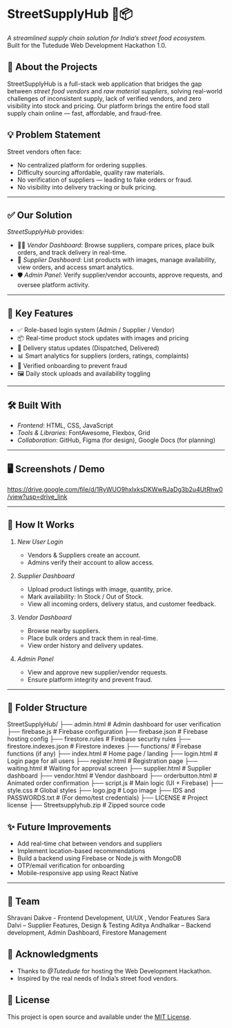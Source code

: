 # StreetSupplyHub 🍜📦

*A streamlined supply chain solution for India’s street food ecosystem.*  
Built for the Tutedude Web Development Hackathon 1.0.

## 🚀 About the Projects

StreetSupplyHub is a full-stack web application that bridges the gap between *street food vendors* and *raw material suppliers*, solving real-world challenges of inconsistent supply, lack of verified vendors, and zero visibility into stock and pricing. Our platform brings the entire food stall supply chain online — fast, affordable, and fraud-free.

## 💡 Problem Statement

Street vendors often face:
- No centralized platform for ordering supplies.
- Difficulty sourcing affordable, quality raw materials.
- No verification of suppliers — leading to fake orders or fraud.
- No visibility into delivery tracking or bulk pricing.

---

## ✅ Our Solution

*StreetSupplyHub* provides:
- 🧑‍🍳 *Vendor Dashboard*: Browse suppliers, compare prices, place bulk orders, and track delivery in real-time.
- 🏬 *Supplier Dashboard*: List products with images, manage availability, view orders, and access smart analytics.
- 🛡 *Admin Panel*: Verify supplier/vendor accounts, approve requests, and oversee platform activity.

---

## 🔑 Key Features

- ✅ Role-based login system (Admin / Supplier / Vendor)
- 📦 Real-time product stock updates with images and pricing
- 🚚 Delivery status updates (Dispatched, Delivered)
- 📊 Smart analytics for suppliers (orders, ratings, complaints)
- 🧾 Verified onboarding to prevent fraud
- 🖼 Daily stock uploads and availability toggling

---

## 🛠 Built With

- *Frontend*: HTML, CSS, JavaScript
- *Tools & Libraries*: FontAwesome, Flexbox, Grid
- *Collaboration*: GitHub, Figma (for design), Google Docs (for planning)

---

## 🖥 Screenshots / Demo

https://drive.google.com/file/d/1RyWUO9hxIxksDKWwRJaDg3b2u4UtRhw0/view?usp=drive_link

---

## 🧠 How It Works

1. *New User Login*  
   - Vendors & Suppliers create an account.
   - Admins verify their account to allow access.

2. *Supplier Dashboard*  
   - Upload product listings with image, quantity, price.
   - Mark availability: In Stock / Out of Stock.
   - View all incoming orders, delivery status, and customer feedback.

3. *Vendor Dashboard*  
   - Browse nearby suppliers.
   - Place bulk orders and track them in real-time.
   - View order history and delivery updates.

4. *Admin Panel*  
   - View and approve new supplier/vendor requests.
   - Ensure platform integrity and prevent fraud.

---

## 📂 Folder Structure
StreetSupplyHub/
├── admin.html # Admin dashboard for user verification
├── firebase.js # Firebase configuration
├── firebase.json # Firebase hosting config
├── firestore.rules # Firebase security rules
├── firestore.indexes.json # Firestore indexes
├── functions/ # Firebase functions (if any)
├── index.html # Home page / landing
├── login.html # Login page for all users
├── register.html # Registration page
├── waiting.html # Waiting for approval screen
├── supplier.html # Supplier dashboard
├── vendor.html # Vendor dashboard
├── orderbutton.html # Animated order confirmation
├── script.js # Main logic (UI + Firebase)
├── style.css # Global styles
├── logo.jpg # Logo image
├── IDS and PASSWORDS.txt # (For demo/test credentials)
├── LICENSE # Project license
├── Streetsupplyhub.zip # Zipped source code

## ✨ Future Improvements

- Add real-time chat between vendors and suppliers
- Implement location-based recommendations
- Build a backend using Firebase or Node.js with MongoDB
- OTP/email verification for onboarding
- Mobile-responsive app using React Native

---

## 🙌 Team
Shravani Dakve - Frontend Development, UI/UX , Vendor Features
Sara Dalvi – Supplier Features, Design & Testing 
Aditya Andhalkar – Backend development, Admin Dashboard, Firestore Management


## 📢 Acknowledgments

- Thanks to *@Tutedude* for hosting the Web Development Hackathon.
- Inspired by the real needs of India’s street food vendors.

## 📄 License
This project is open source and available under the [MIT License](LICENSE).
